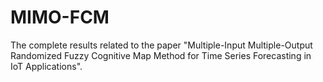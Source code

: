 # MIMO-FCM
The complete results related to the paper "Multiple-Input Multiple-Output Randomized Fuzzy Cognitive Map Method for Time Series Forecasting in IoT Applications".
